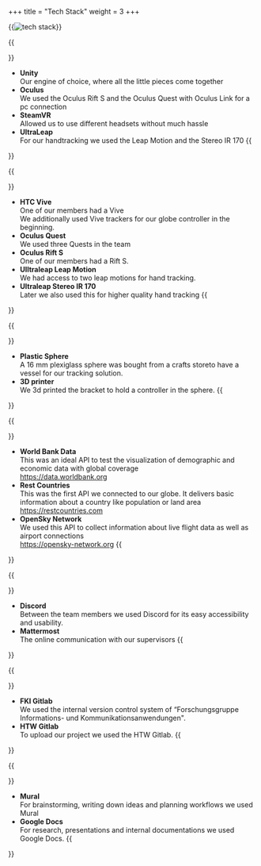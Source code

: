 +++
title = "Tech Stack"
weight = 3
+++

{{<image src="te_logo_collection.png" alt="tech stack">}}

{{<section title="Development">}}
* <strong>Unity</strong><br>
Our engine of choice, where all the little pieces come together
* <strong>Oculus</strong><br>
We used the Oculus Rift S and the Oculus Quest with Oculus Link for a pc connection
* <strong>SteamVR</strong><br>
Allowed us to use different headsets without much hassle
* <strong>UltraLeap</strong><br>
For our handtracking we used the Leap Motion and the Stereo IR 170
{{</section>}}

{{<section title="Hardware">}}
* <strong>HTC Vive</strong><br>
One of our members had a Vive <br>
We additionally used Vive trackers for our globe controller in the beginning.
* <strong>Oculus Quest</strong><br>
We used three Quests in the team
* <strong>Oculus Rift S</strong><br>
One of our members had a Rift S.
* <strong>UIltraleap Leap Motion</strong><br>
We had access to two leap motions for hand tracking.
* <strong>Ultraleap Stereo IR 170</strong><br>
Later we also used this for higher quality hand tracking
{{</section>}}

{{<section title="Sphere">}}
* <strong>Plastic Sphere</strong><br>
A 16 mm plexiglass sphere was bought from a crafts storeto have a vessel for our tracking solution.
* <strong>3D printer</strong><br>
We 3d printed the bracket to hold a controller in the sphere.
{{</section>}}

{{<section title="API's">}}
* <strong>World Bank Data</strong><br>
This was an ideal API to test the visualization of demographic and economic data with global coverage<br>
https://data.worldbank.org
* <strong>Rest Countries</strong><br>
This was the first API we connected to our globe. It delivers basic information about a country like population or land area<br>
https://restcountries.com
* <strong>OpenSky Network</strong><br>
We used this API to collect information about live flight data as well as airport connections<br>
https://opensky-network.org
{{</section>}}


{{<section title="Communication">}}
* <strong>Discord</strong><br>
Between the team members we used Discord for its easy accessibility and usability.
* <strong>Mattermost</strong><br>
The online communication with our supervisors
{{</section>}}

{{<section title="Version Control">}}
* <strong>FKI Gitlab</strong><br>
We used the internal version control system of “Forschungsgruppe Informations- und Kommunikationsanwendungen".
* <strong>HTW Gitlab</strong><br>
To upload our project we used the HTW Gitlab.
{{</section>}}

{{<section title="Other">}}
* <strong>Mural</strong><br>
For brainstorming, writing down ideas and planning workflows we used Mural
* <strong>Google Docs</strong><br>
For research, presentations and internal documentations we used Google Docs.
{{</section>}}